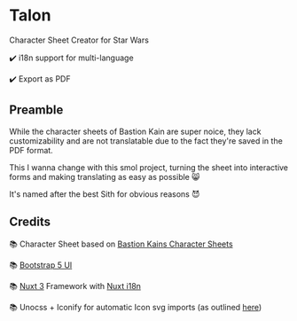 # Talon
Character Sheet Creator for Star Wars

✔️ i18n support for multi-language

✔️ Export as PDF

## Preamble

While the character sheets of Bastion Kain are super noice, they lack customizability and are not translatable due to the fact they're saved in the PDF format.

This I wanna change with this smol project, turning the sheet into interactive forms and making translating as easy as possible 😸

It's named after the best Sith for obvious reasons 😈

## Credits

📚 Character Sheet based on [Bastion Kains Character Sheets](http://bastionkainssweote.blogspot.com/p/character-sheets.html)

📚 [Bootstrap 5 UI](https://www.getbootstrap.com)

📚 [Nuxt 3](https://www.nuxt.com) Framework with [Nuxt i18n](https://i18n.nuxtjs.org/)

📚 Unocss + Iconify for automatic Icon svg imports (as outlined [here](https://github.com/antfu/unplugin-icons/issues/219#issuecomment-1229306043))